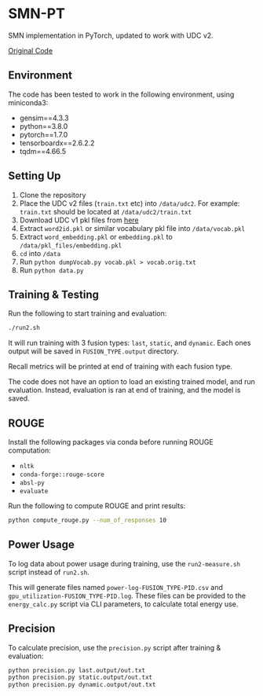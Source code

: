 # SMN-PT

SMN implementation in PyTorch, updated to work with UDC v2.

[Original Code](https://github.com/chisato-lycoreco/SMN-pytorch)

## Environment

The code has been tested to work in the following environment, using miniconda3:

- gensim==4.3.3
- python==3.8.0
- pytorch==1.7.0
- tensorboardx==2.6.2.2
- tqdm==4.66.5

## Setting Up

1. Clone the repository
1. Place the UDC v2 files (`train.txt` etc) into `/data/udc2`. For example:
	`train.txt` should be located at `/data/udc2/train.txt`
1. Download UDC v1 pkl files from
	[here](https://1drv.ms/u/s!AtcxwlQuQjw1jGn5kPzsH03lnG6U)
1. Extract `word2id.pkl` or similar vocabulary pkl file into `/data/vocab.pkl`
1. Extract `word_embedding.pkl` or `embedding.pkl` to
	`/data/pkl_files/embedding.pkl`
1. `cd` into `/data`
1. Run `python dumpVocab.py vocab.pkl > vocab.orig.txt`
1. Run `python data.py`

## Training & Testing

Run the following to start training and evaluation:

```bash
./run2.sh
```

It will run training with 3 fusion types: `last`, `static`, and `dynamic`. Each
ones output will be saved in `FUSION_TYPE.output` directory.

Recall metrics will be printed at end of training with each fusion type.

The code does not have an option to load an existing trained model, and run
evaluation. Instead, evaluation is ran at end of training, and the model is
saved.

## ROUGE

Install the following packages via conda before running ROUGE computation:

- `nltk`
- `conda-forge::rouge-score`
- `absl-py`
- `evaluate`

Run the following to compute ROUGE and print results:

```bash
python compute_rouge.py --num_of_responses 10
```

## Power Usage

To log data about power usage during training, use the `run2-measure.sh` script
instead of `run2.sh`.

This will generate files named `power-log-FUSION_TYPE-PID.csv` and 
`gpu_utilization-FUSION_TYPE-PID.log`. These files can be provided to the
`energy_calc.py` script via CLI parameters, to calculate total energy use.

## Precision

To calculate precision, use the `precision.py` script after training &
evaluation:

```bash
python precision.py last.output/out.txt
python precision.py static.output/out.txt
python precision.py dynamic.output/out.txt
```
